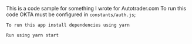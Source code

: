 This is a code sample for something I wrote for Autotrader.com
To run this code OKTA must be configured in `constants/auth.js`;

```
To run this app install dependencies using yarn

Run using yarn start

```
